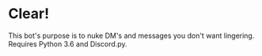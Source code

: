 # Clear!

This bot's purpose is to nuke DM's and messages you don't want lingering. Requires Python 3.6 and Discord.py.
